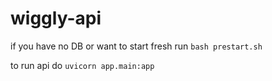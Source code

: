 # wiggly-api
if you have no DB or want to start fresh run `bash prestart.sh`

to run api do `uvicorn app.main:app`
